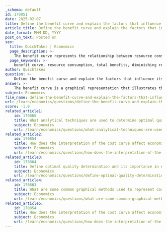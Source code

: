 ```yaml
---
_schema: default
id: 170851
date: 2025-02-07
title: Define the benefit curve and explain the factors that influence its shape.
article_title: Define the benefit curve and explain the factors that influence its shape.
date_format: MMM DD, YYYY
post_on_text: Posted on
seo:
  title: QuickTakes | Economics
  page_description: >-
    The benefit curve represents the relationship between resource consumption and total benefits, demonstrating how total benefits increase at a decreasing rate due to factors such as diminishing returns and consumer preferences.
  page_keywords: >-
    benefit curve, resource consumption, total benefits, diminishing returns, resource characteristics, consumer preferences, external factors, marginal benefit, time factor
author: QuickTakes
question: >-
    Define the benefit curve and explain the factors that influence its shape.
answer: >-
    The benefit curve is a graphical representation that illustrates the relationship between the quantity of a resource consumed or utilized and the total benefits derived from that consumption. Typically, as consumption increases, the total benefits also increase, but at a decreasing rate due to the principle of diminishing returns. This means that while more consumption leads to higher total benefits, the incremental benefit gained from each additional unit consumed tends to decline after a certain point. The benefit curve is crucial for identifying the optimal level of consumption where net benefits are maximized.\n\n### Factors Influencing the Shape of the Benefit Curve\n\n1. **Diminishing Returns**: As more of a resource is consumed, the additional benefit gained from each unit tends to decrease. This is a fundamental economic principle that shapes the curvature of the benefit curve, leading to a concave shape.\n\n2. **Resource Characteristics**: The inherent properties of the resource being consumed can affect the benefit curve. For example, renewable resources may have different consumption dynamics compared to non-renewable resources, influencing how benefits accumulate over time.\n\n3. **Consumer Preferences**: The preferences and utility derived by consumers from the resource can alter the shape of the benefit curve. If consumers derive significantly higher satisfaction from initial units of consumption, the curve may rise steeply at first before flattening out.\n\n4. **External Factors**: Environmental conditions, market dynamics, and regulatory frameworks can also impact the benefit curve. For instance, changes in regulations may affect the cost of consumption or the availability of resources, thereby influencing the total benefits derived.\n\n5. **Marginal Benefit**: The concept of marginal benefit, which refers to the additional benefit gained from consuming one more unit of a resource, plays a critical role in shaping the benefit curve. As consumption increases, the marginal benefit typically decreases, reflecting the diminishing returns.\n\n6. **Time Factor**: The time over which benefits are realized can also influence the shape of the curve. For example, immediate benefits may be more pronounced than long-term benefits, leading to a steeper initial slope.\n\nIn summary, the benefit curve is shaped by a combination of diminishing returns, resource characteristics, consumer preferences, external factors, marginal benefits, and the time factor. Understanding these influences is essential for effective decision-making in resource management and economic analysis.
subject: Economics
file_name: define-the-benefit-curve-and-explain-the-factors-that-influence-its-shape.md
url: /learn/economics/questions/define-the-benefit-curve-and-explain-the-factors-that-influence-its-shape
score: -1.0
related_article1:
    id: 170865
    title: What analytical techniques are used to determine optimal quality in economics?
    subject: Economics
    url: /learn/economics/questions/what-analytical-techniques-are-used-to-determine-optimal-quality-in-economics
related_article2:
    id: 170854
    title: How does the interpretation of the cost curve affect economic decisions?
    subject: Economics
    url: /learn/economics/questions/how-does-the-interpretation-of-the-cost-curve-affect-economic-decisions
related_article3:
    id: 170864
    title: Define optimal quality determination and its importance in economic decision making.
    subject: Economics
    url: /learn/economics/questions/define-optimal-quality-determination-and-its-importance-in-economic-decision-making
related_article4:
    id: 170863
    title: What are some common graphical methods used to represent costs and benefits?
    subject: Economics
    url: /learn/economics/questions/what-are-some-common-graphical-methods-used-to-represent-costs-and-benefits
related_article5:
    id: 170854
    title: How does the interpretation of the cost curve affect economic decisions?
    subject: Economics
    url: /learn/economics/questions/how-does-the-interpretation-of-the-cost-curve-affect-economic-decisions
---
```


&nbsp;
